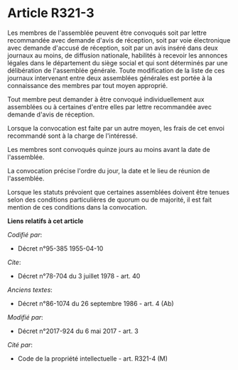 # Article R321-3

Les membres de l'assemblée peuvent être convoqués soit par lettre recommandée avec demande d'avis de réception, soit par voie
électronique avec demande d'accusé de réception, soit par un avis inséré dans deux journaux au moins, de diffusion nationale,
habilités à recevoir les annonces légales dans le département du siège social et qui sont déterminés par une délibération de
l'assemblée générale. Toute modification de la liste de ces journaux intervenant entre deux assemblées générales est portée à
la connaissance des membres par tout moyen approprié.

Tout membre peut demander à être convoqué individuellement aux assemblées ou à certaines d'entre elles par lettre recommandée
avec demande d'avis de réception.

Lorsque la convocation est faite par un autre moyen, les frais de cet envoi recommandé sont à la charge de l'intéressé.

Les membres sont convoqués quinze jours au moins avant la date de l'assemblée.

La convocation précise l'ordre du jour, la date et le lieu de réunion de l'assemblée.

Lorsque les statuts prévoient que certaines assemblées doivent être tenues selon des conditions particulières de quorum ou de
majorité, il est fait mention de ces conditions dans la convocation.

**Liens relatifs à cet article**

_Codifié par_:

  - Décret n°95-385 1955-04-10

_Cite_:

  - Décret n°78-704 du 3 juillet 1978 - art. 40

_Anciens textes_:

  - Décret n°86-1074 du 26 septembre 1986 - art. 4 (Ab)

_Modifié par_:

  - Décret n°2017-924 du 6 mai 2017 - art. 3

_Cité par_:

  - Code de la propriété intellectuelle - art. R321-4 (M)
